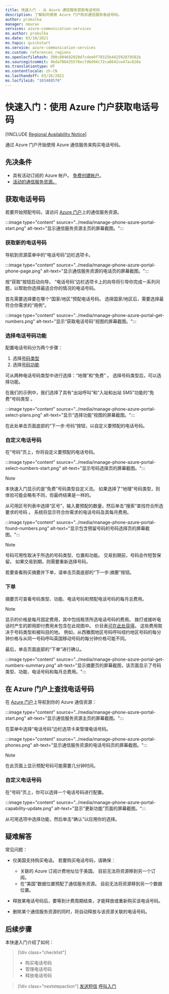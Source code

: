 ```yaml
---
title: 快速入门 - 从 Azure 通信服务获取电话号码
description: 了解如何使用 Azure 门户购买通信服务电话号码。
author: prakulka
manager: nmurav
services: azure-communication-services
ms.author: prakulka
ms.date: 03/10/2021
ms.topic: quickstart
ms.service: azure-communication-services
ms.custom: references_regions
ms.openlocfilehash: 390c804692029d7cdee8f78325b441592879582b
ms.sourcegitcommit: 4bda786435578ec7d6d94c72ca8642ce47ac628a
ms.translationtype: HT
ms.contentlocale: zh-CN
ms.lasthandoff: 03/16/2021
ms.locfileid: "103488578"
---
```

# <a name="quickstart-get-a-phone-number-using-the-azure-portal"></a>快速入门：使用 Azure 门户获取电话号码

[!INCLUDE [Regional Availability Notice](../../includes/regional-availability-include.md)]

通过 Azure 门户开始使用 Azure 通信服务来购买电话号码。

## <a name="prerequisites"></a>先决条件

- 具有活动订阅的 Azure 帐户。 [免费创建帐户](https://azure.microsoft.com/free/?WT.mc_id=A261C142F)。
- [活动的通信服务资源。](../create-communication-resource.md)

## <a name="get-a-phone-number"></a>获取电话号码

若要开始预配号码，请访问 [Azure 门户](https://portal.azure.com)上的通信服务资源。

:::image type="content" source="../media/manage-phone-azure-portal-start.png" alt-text="显示通信服务资源主页的屏幕截图。":::

### <a name="getting-new-phone-numbers"></a>获取新的电话号码

导航到资源菜单中的“电话号码”边栏选项卡。

:::image type="content" source="../media/manage-phone-azure-portal-phone-page.png" alt-text="显示通信服务资源的电话页的屏幕截图。":::

按“获取”按钮启动向导。 “电话号码”边栏选项卡上的向导将引导你完成一系列问题，以帮助你选择最适合你的情况的电话号码。

首先需要选择要在哪个“国家/地区”预配电话号码。 选择国家/地区后，需要选择最符合你需求的“用例”。

:::image type="content" source="../media/manage-phone-azure-portal-get-numbers.png" alt-text="显示“获取电话号码”视图的屏幕截图。":::

### <a name="select-your-phone-number-features"></a>选择电话号码功能

配置电话号码分为两个步骤：

1. 选择[号码类型](../../concepts/telephony-sms/plan-solution.md#phone-number-types-in-azure-communication-services)
2. 选择[号码功能](../../concepts/telephony-sms/plan-solution.md#phone-number-features-in-azure-communication-services)

可从两种电话号码类型中进行选择：“地理”和“免费” 。 选择号码类型后，可以选择功能。

在我们的示例中，我们选择了具有“出站呼叫”和“入站和出站 SMS”功能的“免费”号码类型  。

:::image type="content" source="../media/manage-phone-azure-portal-select-plans.png" alt-text="显示“选择功能”视图的屏幕截图。":::

在此处单击页面底部的“下一步:号码”按钮，以自定义要预配的电话号码。

### <a name="customizing-phone-numbers"></a>自定义电话号码

在“号码”页上，你将自定义要预配的电话号码。

:::image type="content" source="../media/manage-phone-azure-portal-select-numbers-start.png" alt-text="显示号码选择页的屏幕截图。":::

> [!NOTE]
> 本快速入门显示的是“免费”号码类型自定义流。 如果选择了“地理”号码类型，则体验可能会略有不同，但最终结果是一样的。

从可用区号列表中选择“区号”，输入要预配的数量，然后单击“搜索”查找符合所选要求的号码 。 系统将显示符合你需求的电话号码及其每月费用。

:::image type="content" source="../media/manage-phone-azure-portal-found-numbers.png" alt-text="显示包含预留号码的号码选择页的屏幕截图。":::

> [!NOTE]
> 号码可用性取决于所选的号码类型、位置和功能。
> 交易到期前，号码会作短暂保留。 如果交易到期，则需要重新选择号码。

若要查看购买摘要并下单，请单击页面底部的“下一步:摘要”按钮。

### <a name="place-order"></a>下单

摘要页可查看号码类型、功能、电话号码和预配电话号码的每月总费用。

> [!NOTE]
> 显示的价格是每月固定费用，其中包括租赁所选电话号码的费用。 拨打或接听电话时产生的即用即付费用未包含在此视图中。 价目表[可在此处获得](../../concepts/pricing.md)。 这些费用取决于号码类型和被叫目的地。 例如，从西雅图地区号码呼叫纽约地区号码的每分钟价格与从同一号码呼叫英国移动号码的每分钟价格可能不同。

最后，单击页面底部的“下单”进行确认。

:::image type="content" source="../media/manage-phone-azure-portal-get-numbers-summary.png" alt-text="显示摘要页的屏幕截图，该页面显示了号码类型、功能、电话号码和每月总费用。":::

## <a name="find-your-phone-numbers-on-the-azure-portal"></a>在 Azure 门户上查找电话号码

在 [Azure 门户](https://portal.azure.com)上导航到你的 Azure 通信资源：

:::image type="content" source="../media/manage-phone-azure-portal-start.png" alt-text="显示通信服务资源主页的屏幕截图。":::

在菜单中选择“电话号码”边栏选项卡来管理电话号码。

:::image type="content" source="../media/manage-phone-azure-portal-phones.png" alt-text="显示通信服务资源的电话号码页的屏幕截图。":::

> [!NOTE]
> 在此页面上显示预配号码可能需要几分钟时间。


### <a name="customizing-phone-numbers"></a>自定义电话号码

在“号码”页上，你可以选择一个电话号码进行配置。

:::image type="content" source="../media/manage-phone-azure-portal-capability-update.png" alt-text="显示“更新功能”页面的屏幕截图。":::

从可用选项中选择功能，然后单击“确认”以应用你的选择。

## <a name="troubleshooting"></a>疑难解答

常见问题：

- 仅美国支持购买电话。 若要购买电话号码，请确保：
  - 关联的 Azure 订阅计费地址位于美国。 目前无法将资源移到另一个订阅。
  - 在“美国”数据位置预配了通信服务资源。 目前无法将资源移到另一个数据位置。

- 释放某电话号码后，要等到计费周期结束，才能释放或重新购买该电话号码。

- 删除某个通信服务资源的同时，将自动释放与该资源关联的电话号码。

## <a name="next-steps"></a>后续步骤

本快速入门介绍了如何：

> [!div class="checklist"]
> * 购买电话号码
> * 管理电话号码
> * 释放电话号码

> [!div class="nextstepaction"]
> [发送短信](../telephony-sms/send.md)
> [呼叫入门](../voice-video-calling/getting-started-with-calling.md)
